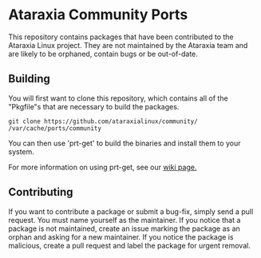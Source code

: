 # Ataraxia Community Ports
This repository contains packages that have been contributed to the Ataraxia Linux project. They are not maintained by the Ataraxia team and are likely to be orphaned, contain bugs or be out-of-date.
## Building
You will first want to clone this repository, which contains all of the "Pkgfile"s that are necessary to build the packages.

```git clone https://github.com/ataraxialinux/community/ /var/cache/ports/community```

You can then use 'prt-get' to build the binaries and install them to your system.

For more information on using prt-get, see our [wiki page.](https://github.com/ataraxialinux/ataraxia/wiki/Package-management)
## Contributing
If you want to contribute a package or submit a bug-fix, simply send a pull request. You must name yourself as the maintainer. If you notice that a package is not maintained, create an issue marking the package as an orphan and asking for a new maintainer. If you notice the package is malicious, create a pull request and label the package for urgent removal.  
